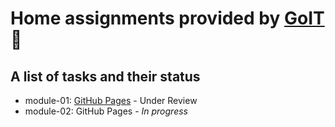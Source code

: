 # Home assignments provided by [GoIT](https://goit.ua/fullstackonline/) :school:

## A list of tasks and their status 
* module-01: [GitHub Pages](https://volodymyrtk.github.io/goit-markup-hw-01/index.html) - Under Review 
* module-02: GitHub Pages - _In progress_ 
